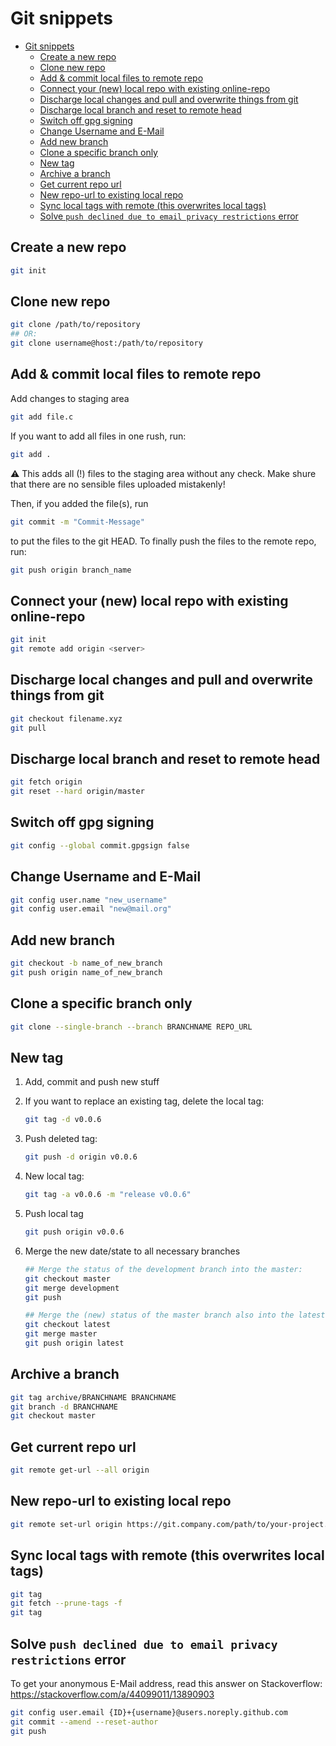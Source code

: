 # Git snippets

- [Git snippets](#git-snippets)
  - [Create a new repo](#create-a-new-repo)
  - [Clone new repo](#clone-new-repo)
  - [Add & commit local files to remote repo](#add--commit-local-files-to-remote-repo)
  - [Connect your (new) local repo with existing online-repo](#connect-your-new-local-repo-with-existing-online-repo)
  - [Discharge local changes and pull and overwrite things from git](#discharge-local-changes-and-pull-and-overwrite-things-from-git)
  - [Discharge local branch and reset to remote head](#discharge-local-branch-and-reset-to-remote-head)
  - [Switch off gpg signing](#switch-off-gpg-signing)
  - [Change Username and E-Mail](#change-username-and-e-mail)
  - [Add new branch](#add-new-branch)
  - [Clone a specific branch only](#clone-a-specific-branch-only)
  - [New tag](#new-tag)
  - [Archive a branch](#archive-a-branch)
  - [Get current repo url](#get-current-repo-url)
  - [New repo-url to existing local repo](#new-repo-url-to-existing-local-repo)
  - [Sync local tags with remote (this overwrites local tags)](#sync-local-tags-with-remote-this-overwrites-local-tags)
  - [Solve `push declined due to email privacy restrictions` error](#solve-push-declined-due-to-email-privacy-restrictions-error)

## Create a new repo

```bash
git init
```

## Clone new repo

```bash
git clone /path/to/repository
## OR:
git clone username@host:/path/to/repository
```

## Add & commit local files to remote repo

Add changes to staging area

```bash
git add file.c
```

If you want to add all files in one rush, run:

```bash
git add .
```

:warning: This adds all (!) files to the staging area without any check. Make shure that there are no sensible files uploaded mistakenly!

Then, if you added the file(s), run

```bash
git commit -m "Commit-Message"
```

to put the files to the git HEAD. To finally push the files to the remote repo, run:

```bash
git push origin branch_name
```

## Connect your (new) local repo with existing online-repo

```bash
git init
git remote add origin <server>
```

## Discharge local changes and pull and overwrite things from git

```bash
git checkout filename.xyz
git pull
```

## Discharge local branch and reset to remote head

```bash
git fetch origin
git reset --hard origin/master
```

## Switch off gpg signing

```bash
git config --global commit.gpgsign false
```

## Change Username and E-Mail

```bash
git config user.name "new_username"
git config user.email "new@mail.org"
```

## Add new branch

```bash
git checkout -b name_of_new_branch
git push origin name_of_new_branch
```

## Clone a specific branch only

```bash
git clone --single-branch --branch BRANCHNAME REPO_URL
```

## New tag

1. Add, commit and push new stuff
2. If you want to replace an existing tag, delete the local tag:

    ```bash
    git tag -d v0.0.6
    ```

3. Push deleted tag:

    ```bash
    git push -d origin v0.0.6
    ```

4. New local tag:

    ```bash
    git tag -a v0.0.6 -m "release v0.0.6"
    ```

5. Push local tag

    ```bash
    git push origin v0.0.6
    ```

6. Merge the new date/state to all necessary branches

    ```bash
    ## Merge the status of the development branch into the master:
    git checkout master
    git merge development
    git push

    ## Merge the (new) status of the master branch also into the latest branch:
    git checkout latest
    git merge master
    git push origin latest
    ```

## Archive a branch

```bash
git tag archive/BRANCHNAME BRANCHNAME
git branch -d BRANCHNAME
git checkout master
```

## Get current repo url

```bash
git remote get-url --all origin
```

## New repo-url to existing local repo

```bash
git remote set-url origin https://git.company.com/path/to/your-project.git
```

## Sync local tags with remote (this overwrites local tags)

```bash
git tag
git fetch --prune-tags -f
git tag
```

## Solve `push declined due to email privacy restrictions` error

To get your anonymous E-Mail address, read this answer on Stackoverflow: <https://stackoverflow.com/a/44099011/13890903>

```bash
git config user.email {ID}+{username}@users.noreply.github.com
git commit --amend --reset-author
git push
```
